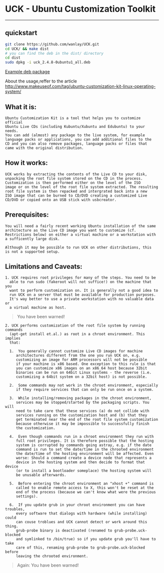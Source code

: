 # UCK - Ubuntu Customization Toolkit
----------------------------------
## quickstart
```sh
git clone https://github.com/wanlay/UCK.git
cd UCK/ && make dist
# you can find the deb in the dist/ directory  
cd dist
sudo dpkg -i uck_2.4.8-0ubuntu1_all.deb
```
[Example deb package](uck_2.4.8-0ubuntu1_all.deb)

About the usage,reffer to the article
http://www.makeuseof.com/tag/ubuntu-customization-kit-linux-operating-system/
## What it is:
	Ubuntu Customization Kit is a tool that helps you to customize official
	Ubuntu Live CDs (including Kubuntu/Xubuntu and Edubuntu) to your needs.
	You can add (almost) any package to the live system, for example
	language packs or applications, you can add additional files to the
	CD and you can also remove packages, language packs or files that
	came with the original distribution.

## How it works:
	UCK works by extracting the contents of the Live CD to your disk,
	unpacking the root file system stored on the CD in the process.
	Customization is then performed either on the level of the ISO
	image or on the level of the root file system extracted. The resulting
	root file system is then repacked and intergrated back into a new
	ISO image that can be burned to CD/DVD creating a customized Live
	CD/DVD or copied onto an USB stick with usbcreator.

## Prerequisites:
	You will need a fairly recent working Ubuntu installation of the same
	architecture as the Live CD image you want to customize (cf.
	Restrictions below) on either a virtual machine or a workstation with
	a sufficently large disk.

	Although it may be possible to run UCK on other distributions, this
	is not a supported setup.

## Limitations and Caveats:
	1. UCK requires root privileges for many of the steps. You need to be
	  able to run sudo (fakeroot will not suffice!) on the machine that you
	  want to perform customization on. It is generally not a good idea to
	  run UCK on a server that must be available for production purposes.
	  It's way better to use a private workstation with no valuable data or
	  a virtual machine as host.

> You have been warned!

	2. UCK performs customization of the root file system by running commands
	  (apt-get install et.al.) as root in a chroot environment. This implies
	  that:

	  1.  You generally cannot customize Live CD images for machine
	     architectures different from the one you run UCK on, e.g.
	     customizing an image for ARM processors will not be possible
	     if your machine is x86 based. One exception to this rule is that
	     you can customize x86 images on an x86_64 host because 32bit
	     binaries can be run on 64bit Linux systems - the reverse (i.e.
	     customizing a 64bit system on a 32bit host) is not possible.

	  2.  Some commands may not work in the chroot environment, especially
	     if they require services that can only be run once on a system.

	  3.  While installing/removing packages in the chroot environment,
	     services may be stopped/started by the packaging scripts. You will
	     need to take care that these services (a) do not collide with
	     services running on the customization host and (b) that they
	     get terminated near the end of the root file system customization
	     because otherwise it may be impossible to successfully finish
	     the customization.

	  4.  Even though commands run in a chroot environment they run with
	     full root privileges. It is therefore possible that the hosting
	     system is corrupted by commands going astray, e.g. if the date
	     command is run to set the date/time in the chrooted environment
	     the date/time of the hosting environment will be affected. Even
	     worse: Should a command create a device node that represents a
	     device in the hosting system and then decide to format that device
	     (or to install a bootloader someplace) the hosting system will
	     be unusable afterwards.
	     
	  5.  Before entering the chroot environment an "xhost +" command is
	     called to enable remote access to X, this won't be reset at the
	     end of the process (because we can't know what were the previous
	     settings).

	  6.  If you update grub in your chroot environment you can have troubles,
	     every software that dialogs with hardware (while installing) could
	     can couse troblues and UCK cannot detect or work around this thing.
	     grub-probe binary is deactivated (renamed to grub-probe.uck-blocked
	     and symlinked to /bin/true) so if you update grub you'll have to take
	     care of this, renaming grub-probe to grub-probe.uck-blocked before
	     leaving the chrooted environment.
	     
> Again: You have been warned!


